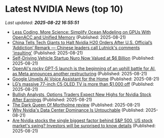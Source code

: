 # Latest NVIDIA News (top 10)
_Last updated: **2025-08-22 16:55:51**_

- [Less Coding, More Science: Simplify Ocean Modeling on GPUs With OpenACC and Unified Memory](https://developer.nvidia.com/blog/less-coding-more-science-simplify-ocean-modeling-on-gpus-with-openacc-and-unified-memory/) (Published: 2025-08-21)
- [China Tells Tech Giants to Halt Nvidia H20 Orders After U.S. Official’s ‘Addiction’ Remark — Chinese leaders call Lutnick's comments 'insulting'](https://www.tomshardware.com/tech-industry/china-tells-tech-giants-to-halt-nvidia-h20-orders-after-u-s-officials-addiction-remark-chinese-leaders-call-lutnicks-comments-insulting) (Published: 2025-08-21)
- [Self-Driving Vehicle Startup Nuro Now Valued at $6 Billion](https://biztoc.com/x/b6d5c73da517bd95) (Published: 2025-08-21)
- [OpenAI's rocky GPT-5 launch is the beginning of an uphill battle for AI, as Meta announces another restructuring](https://www.tomshardware.com/tech-industry/artificial-intelligence/openais-rocky-gpt-5-launch-is-the-beginning-of-an-uphill-battle-for-ai-as-meta-announces-another-restructuring) (Published: 2025-08-21)
- [Google Unveils AI Voice Assistant for the Home](http://www.pymnts.com/news/artificial-intelligence/2025/google-unveils-ai-voice-assistant-home/) (Published: 2025-08-21)
- [LG’s massive 77-inch C5 OLED TV is more than $1,000 off](https://www.theverge.com/tech/763418/lg-c5-oled-tv-sony-wh-1000xm5-deal-sale) (Published: 2025-08-21)
- [Bullish Analysts, Options Traders Expect New Highs for Nvidia Stock After Earnings](https://biztoc.com/x/4be4c9273028ba8c) (Published: 2025-08-21)
- [The Dark Queen Of Mortholme review](https://www.rockpapershotgun.com/the-dark-queen-of-mortholme-review) (Published: 2025-08-21)
- [Why Nvidia's Data Center Dominance Is Untouchable](https://biztoc.com/x/76e6a882f9ccb46d) (Published: 2025-08-21)
- [Are Nvidia stocks the single biggest factor behind S&P 500, US stock market's swing? Investors will be surprised to know details](https://economictimes.indiatimes.com/news/international/us/are-nvidia-stocks-the-single-biggest-factor-behind-us-stock-markets-swing-investors-will-be-surprised-to-details/articleshow/123436369.cms) (Published: 2025-08-21)
